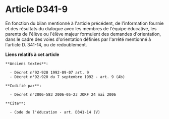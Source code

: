 # Article D341-9

En fonction du bilan mentionné à l'article précédent, de l'information fournie et des résultats du dialogue avec les membres
de l'équipe éducative, les parents de l'élève ou l'élève majeur formulent des demandes d'orientation, dans le cadre des voies
d'orientation définies par l'arrêté mentionné à l'article D. 341-14, ou de redoublement.

**Liens relatifs à cet article**

	**Anciens textes**:

	  - Décret n°92-920 1992-09-07 art. 9
	  - Décret n°92-920 du 7 septembre 1992 - art. 9 (Ab)

	**Codifié par**:

	  - Décret n°2006-583 2006-05-23 JORF 24 mai 2006

	**Cite**:

	  - Code de l'éducation - art. D341-14 (V)
